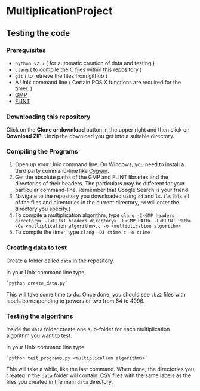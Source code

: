 # MultiplicationProject
## Testing the code
### Prerequisites

* `python v2.7` ( for automatic creation of data and testing )
* `clang` ( to compile the C files within this repository )
* `git` ( to retrieve the files from github )
* A Unix command line ( Certain POSIX functions are required for the timer. )
* [GMP](https://gmplib.org)
* [FLINT](http://flintlib.org)

### Downloading this repository

Click on the **Clone or download** button in the upper right and
then click on **Download ZIP**.  Unzip the download you get into a
suitable directory.

### Compiling the Programs

1. Open up your Unix command line.  On Windows, you need to
	install a third party command-line like [Cygwin](http://cygwin.com).
2. Get the absolute paths of the GMP and FLINT libraries and the
	directories of their headers.  The particulars may be
	different for your particular command-line. Remember that
	Google Search is your friend.
3. Navigate to the repository you downloaded using `cd` and `ls`.
	(`ls` lists all of the files and directories in the current directory, `cd` will enter the directory you specify.)
4. To compile a multiplication algorithm, type
	`clang -I<GMP headers directory> -l<FLINT headers directory> -L<GMP PATH> -L<FLINT Path> -Os <multiplication algorithm>.c -o <multiplication algorithm>`
5. To compile the timer, type
	`clang -O3 ctime.c -o ctime`
	
### Creating data to test

Create a folder called `data` in the repository.

In your Unix command line type

	`python create_data.py`

This will take some time to do.  Once done, you should see `.bz2`
files with labels corresponding to powers of two from 64 to 4096.

### Testing the algorithms

Inside the `data` folder create one sub-folder for each
multiplication algorithm you want to test.

In your Unix command line type

	`python test_programs.py <multiplication algorithms>`

This will take a while, like the last command.  When done, the
directories you created in the `data` folder will contain .CSV files
with the same labels as the files you created in the main `data` directory.
